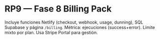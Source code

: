 # RP9 — Fase 8 Billing Pack
Incluye funciones Netlify (checkout, webhook, usage, dunning), SQL Supabase y página `/billing`.
Métrica: ejecuciones (success+error). Límite mixto por plan. Usa Stripe Portal para gestión.

